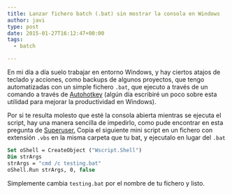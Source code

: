 ```yaml
---
title: Lanzar fichero batch (.bat) sin mostrar la consola en Windows
author: javi
type: post
date: 2015-01-27T16:12:47+00:00
tags:
  - batch

---
```

En mi día a día suelo trabajar en entorno Windows, y hay ciertos atajos de teclado y acciones, como backups de algunos proyectos, que tengo automatizadas con un simple fichero `.bat`, que ejecuto a través de un comando a través de [Autohotkey][1] (algún día escribiré un poco sobre esta utilidad para mejorar la productividad en Windows).

Por si te resulta molesto que esté la consola abierta mientras se ejecuta el script, hay una manera sencilla de impedirlo, como pude encontrar en esta pregunta de [Superuser.][2] Copia el siguiente mini script en un fichero con extensión `.vbs` en la misma carpeta que tu bat, y ejecutalo en lugar del `.bat`

```vb
Set oShell = CreateObject ("Wscript.Shell") 
Dim strArgs
strArgs = "cmd /c testing.bat"
oShell.Run strArgs, 0, false
```

Simplemente cambia `testing.bat` por el nombre de tu fichero y listo.

 [1]: http://www.autohotkey.com/ "Autohotkey"
 [2]: http://superuser.com/questions/140047/how-to-run-a-batch-file-without-launching-a-command-window
